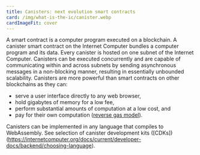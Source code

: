 ```yaml
---
title: Canisters: next evolution smart contracts
card: /img/what-is-the-ic/canister.webp
cardImageFit: cover
---
```


A smart contract is a computer program executed on a blockchain. A canister smart contract on the Internet Computer bundles a computer program and its data. Every canister is hosted on one subnet of the Internet Computer.
Canisters can be executed concurrently and are capable of communicating within and across subnets by sending asynchronous messages in a non-blocking manner, resulting in essentially unbounded scalability. Canisters are more powerful than smart contracts on other blockchains as they can:

- serve a user interface directly to any web browser,
- hold gigabytes of memory for a low fee,
- perform substantial amounts of computation at a low cost, and
- pay for their own computation ([reverse gas model](/capabilities/reverse-gas/)).

Canisters can be implemented in any language that compiles to WebAssembly. See selection of canister development kits ([CDKs])(https://internetcomputer.org/docs/current/developer-docs/backend/choosing-language).
